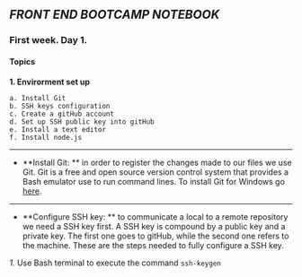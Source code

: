 ## *FRONT END BOOTCAMP NOTEBOOK*
### First week. Day 1. 

#### Topics
**1. Envirorment set up**

    a. Install Git
    b. SSH keys configuration
    c. Create a gitHub account
    d. Set up SSH public key into gitHub
    e. Install a text editor
    f. Install node.js
___

- **Install Git: ** in order to register the changes made to our files we use Git. Git is a free and open source version control system that provides a Bash emulator use to run command lines. To install Git for Windows go [here](https://git-scm.com/).

___

- **Configure SSH key: ** to communicate a local to a remote repository we need a SSH key first. A SSH key is compound by a public key and a private key. The first one goes to gitHub, while the second one refers to the machine. These are the steps needed to fully configure a SSH key.


*1.* Use Bash terminal to execute the command `ssh-keygen`



    






